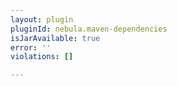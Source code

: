 ```yaml
---
layout: plugin
pluginId: nebula.maven-dependencies
isJarAvailable: true
error: ''
violations: []

---
```

